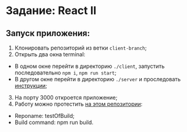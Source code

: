 # Задание: React II

## Запуск приложения: 

1. Клонировать репозиторий из ветки `client-branch`;
2. Открыть два окна terminal: 
  - В одном окне перейти в директорию `./client`, запустить последовательно `npm i`, `npm run start`;
  - В другом окне перейти в директорию `./server` и проследовать [инструкции](../server/README.md); 

3. На порту 3000 откроется приложение;
4. Работу можно протестить [на этом репозитории](https://github.com/Wansmer/testOfBuild):
  - Reponame: testOfBuild;
  - Build command: npm run build. 